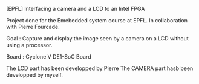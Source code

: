 [EPFL] Interfacing a camera and a LCD to an Intel FPGA

Project done for the Emebedded system course at EPFL.
In collaboration with Pierre Fourcade.

Goal : Capture and display the image seen by a camera on a LCD without using a processor.

Board : Cyclone V DE1-SoC Board

The LCD part has been developped by Pierre
The CAMERA part hasb been developped by myself. 

